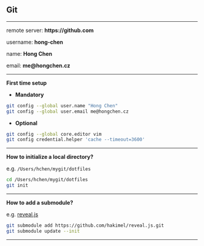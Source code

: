 ## __Git__

--------

remote server: __https://github.com__

username: __hong-chen__

name: __Hong Chen__

email: __me@hongchen.cz__

--------

__First time setup__

- __Mandatory__

``` bash
git config --global user.name "Hong Chen"
git config --global user.email me@hongchen.cz
```

- __Optional__

``` bash
git config --global core.editor vim
git config credential.helper 'cache --timeout=3600'
```
--------

__How to initialize a local directory?__

e.g. `/Users/hchen/mygit/dotfiles`

``` bash
cd /Users/hchen/mygit/dotfiles
git init
```
--------

__How to add a submodule?__

e.g. [reveal.js](https://github.com/hakimel/reveal.js/)

``` bash
git submodule add https://github.com/hakimel/reveal.js.git
git submodule update --init
```


--------
